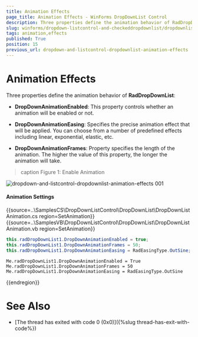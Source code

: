 ```yaml
---
title: Animation Effects
page_title: Animation Effects - WinForms DropDownList Control
description: Three properties define the animation behavior of RadDropDownList - DropDownAnimationEnabled, DropDownAnimationEasing, DropDownAnimationFrames.
slug: winforms/dropdown-listcontrol-and-checkeddropdownlist/dropdownlist/animation-effects
tags: animation,effects
published: True
position: 15
previous_url: dropdown-and-listcontrol-dropdownlist-animation-effects
---
```


# Animation Effects

Three properties define the animation behavior of __RadDropDownList__:

* __DropDownAnimationEnabled__: This property controls whether an animation will be enabled or not.
            

* __DropDownAnimationEasing__: Specifies the precise animation effect that will be applied. You can choose from a number of predefined effects including linear, exponential, elastic, etc.
            

* __DropDownAnimationFrames__: Property specifies the length of the animation. The higher the value of this property, the longer the animation will take.
            
>caption Figure 1: Enable Animation

![dropdown-and-listcontrol-dropdownlist-animation-effects 001](images/dropdown-and-listcontrol-dropdownlist-animation-effects001.gif)

#### Animation Settings 

{{source=..\SamplesCS\DropDownListControl\DropDownList\DropDownListAnimation.cs region=SetAnimation}} 
{{source=..\SamplesVB\DropDownListControl\DropDownList\DropDownListAnimation.vb region=SetAnimation}} 

````C#
this.radDropDownList1.DropDownAnimationEnabled = true;
this.radDropDownList1.DropDownAnimationFrames = 50;
this.radDropDownList1.DropDownAnimationEasing = RadEasingType.OutSine;

````
````VB.NET
Me.radDropDownList1.DropDownAnimationEnabled = True
Me.radDropDownList1.DropDownAnimationFrames = 50
Me.radDropDownList1.DropDownAnimationEasing = RadEasingType.OutSine

````

{{endregion}} 

# See Also

* [The thread has exited with code 0 (0x0)]({%slug thread-has-exit-with-code%}) 

